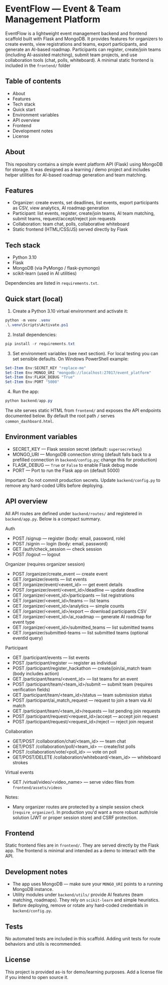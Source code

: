 # EventFlow — Event & Team Management Platform

EventFlow is a lightweight event management backend and frontend scaffold built with Flask and MongoDB. It provides features for organizers to create events, view registrations and teams, export participants, and generate an AI-based roadmap. Participants can register, create/join teams (including AI-assisted matching), submit team projects, and use collaboration tools (chat, polls, whiteboard). A minimal static frontend is included in the `frontend/` folder 

## Table of contents
- About
- Features
- Tech stack
- Quick start
- Environment variables
- API overview
- Frontend
- Development notes
- License

## About

This repository contains a simple event platform API (Flask) using MongoDB for storage. It was designed as a learning / demo project and includes helper utilities for AI-based roadmap generation and team matching.

## Features

- Organizer: create events, set deadlines, list events, export participants as CSV, view analytics, AI roadmap generation
- Participant: list events, register, create/join teams, AI team matching, submit teams, request/accept/reject join requests
- Collaboration: team chat, polls, collaborative whiteboard
- Static frontend (HTML/CSS/JS) served directly by Flask

## Tech stack

- Python 3.10
- Flask
- MongoDB (via PyMongo / flask-pymongo)
- scikit-learn (used in AI utilities)

Dependencies are listed in `requirements.txt`.

## Quick start (local)

1. Create a Python 3.10 virtual environment and activate it:

```powershell
python -m venv .venv
.\.venv\Scripts\Activate.ps1
```

2. Install dependencies:

```powershell
pip install -r requirements.txt
```

3. Set environment variables (see next section). For local testing you can set sensible defaults. On Windows PowerShell example:

```powershell
Set-Item Env:SECRET_KEY "replace-me"
Set-Item Env:MONGO_URI "mongodb://localhost:27017/event_platform"
Set-Item Env:FLASK_DEBUG "True"
Set-Item Env:PORT "5000"
```

4. Run the app:

```powershell
python backend/app.py
```

The site serves static HTML from `frontend/` and exposes the API endpoints documented below. By default the root path `/` serves `common_dashboard.html`.

## Environment variables

- SECRET_KEY — Flask session secret (default: `supersecretkey`)
- MONGO_URI — MongoDB connection string (default falls back to a prefilled connection in `backend/config.py`; change this for production)
- FLASK_DEBUG — `True` or `False` to enable Flask debug mode
- PORT — Port to run the Flask app on (default 5000)

Important: Do not commit production secrets. Update `backend/config.py` to remove any hard-coded URIs before deploying.

## API overview

All API routes are defined under `backend/routes/` and registered in `backend/app.py`. Below is a compact summary.

Auth
- POST /signup — register (body: email, password, role)
- POST /signin — login (body: email, password)
- GET /auth/check_session — check session
- POST /logout — logout

Organizer (requires organizer session)
- POST /organizer/create_event — create event
- GET /organizer/events — list events
- GET /organizer/event/<event_id> — get event details
- POST /organizer/event/<event_id>/deadline — update deadline
- GET /organizer/<event_id>/participants — list registrations
- GET /organizer/<event_id>/teams — list teams
- GET /organizer/<event_id>/analytics — simple counts
- GET /organizer/<event_id>/export — download participants CSV
- GET /organizer/<event_id>/ai_roadmap — generate AI roadmap for event type
- GET /organizer/<event_id>/submitted_teams — list submitted teams
- GET /organizer/submitted-teams — list submitted teams (optional eventId query)

Participant
- GET /participant/events — list events
- POST /participant/register — register as individual
- POST /participant/register_hackathon — create/join/ai_match team (body includes action)
- GET /participant/teams/<event_id> — list teams for an event
- POST /participant/team/<team_id>/submit — submit team (requires verification fields)
- GET /participant/team/<team_id>/status — team submission status
- POST /participant/ai_match_request — request to join a team via AI match
- GET /participant/team/<team_id>/requests — list pending join requests
- POST /participant/request/<request_id>/accept — accept join request
- POST /participant/request/<request_id>/reject — reject join request

Collaboration
- GET/POST /collaboration/chat/<team_id> — team chat
- GET/POST /collaboration/poll/<team_id> — create/list polls
- POST /collaboration/vote/<poll_id> — vote on poll
- GET/POST/DELETE /collaboration/whiteboard/<team_id> — whiteboard strokes

Virtual events
- GET /virtual/video/<video_name> — serve video files from `frontend/assets/videos`

Notes:
- Many organizer routes are protected by a simple session check (`require_organizer`). In production you'd want a more robust auth/role solution (JWT or proper session store) and CSRF protection.

## Frontend

Static frontend files are in `frontend/`. They are served directly by the Flask app. The frontend is minimal and intended as a demo to interact with the API.

## Development notes

- The app uses MongoDB — make sure your `MONGO_URI` points to a running MongoDB instance.
- Utility modules under `backend/utils/` provide AI features (team matching, roadmaps). They rely on `scikit-learn` and simple heuristics.
- Before deploying, remove or rotate any hard-coded credentials in `backend/config.py`.

## Tests

No automated tests are included in this scaffold. Adding unit tests for route behaviors and utils is recommended.

## License

This project is provided as-is for demo/learning purposes. Add a license file if you intend to open source it.





